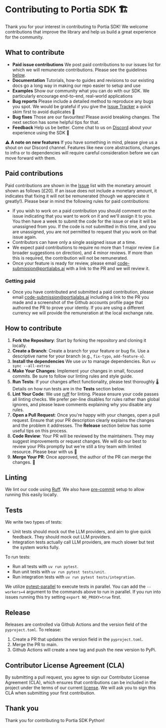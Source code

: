 # Contributing to Portia SDK 🏗️

Thank you for your interest in contributing to Portia SDK! We welcome contributions that improve the library and help us build a great experience for the community.

## What to contribute
* **Paid issue contributions** We post paid contributions to our issues list for which we will remunerate contributions. Please see the guidelines [below](https://github.com/portiaAI/portia-sdk-python/blob/main/CONTRIBUTING.md#paid-contributions).
* **Documentation** Tutorials, how-to guides and revisions to our existing docs go a long way in making our repo easier to setup and use
* **Examples** Show our community what you can do with our SDK. We particularly encourage end-to-end, real-world applications
* **Bug reports** Please include a detailed method to reproduce any bugs you spot. We would be grateful if you give the [Issue Tracker](https://github.com/portiaAI/portia-sdk-python/issues) a quick skim first to avoid duplicates 🙌
* **Bug fixes** Those are our favourites! Please avoid breaking changes. The next section has some helpful tips for that.
* **Feedback** Help us be better. Come chat to us on [Discord](https://discord.gg/DvAJz9ffaR) about your experience using the SDK 🫶

⚠️ **A note on new features** If you have something in mind, please give us a shout on our Discord channel. Features like new core abstractions, changes to infra or to dependencies will require careful consideration before we can move forward with them.

## Paid contributions
Paid contributions are shown in the [Issue](https://github.com/portiaAI/portia-sdk-python/issues) list with the monetary amount shown as follows [£20]. If an issue does not include a monetary amount, it indicates that fixing it will not be remunerated (though we appreciate it greatly!). Please bear in mind the following rules for paid contributions:
* If you wish to work on a paid contribution you should comment on the issue indicating that you want to work on it and we'll assign it to you. You then have a week to submit the code for the issue or else it will be unassigned from you. If the code is not submitted in this time, and you are unassigned, you are not permitted to request that you work on that issue again.
* Contributors can have only a single assigned issue at a time.
* We expect paid contributions to require no more than 1 major review (i.e broader suggestions on direction), and 4 minor reviews. If more than this is required, the contribution will not be remunerated.
* Once your feature is ready for review, please email code-submission@portialabs.ai with a link to the PR and we will review it.

### Getting paid
* Once you have contributed and submitted a paid contribution, please email code-submission@portialabs.ai including a link to the PR you made and a screenshot of the Github accounts profile page that authored the PR to prove your identiy. If you are using a different currency we will provide the remuneration at the local exchange rate.

## How to contribute

1. **Fork the Repository**: Start by forking the repository and cloning it locally.
2. **Create a Branch**: Create a branch for your feature or bug fix. Use a descriptive name for your branch (e.g., `fix-typo`, `add-feature-x`).
3. **Install the dependencies** We use uv to manage dependencies. Run ``uv sync --all-extras``
4. **Make Your Changes**: Implement your changes in small, focused commits. Be sure to follow our linting rules and style guide.
5. **Run Tests**: If your changes affect functionality, please test thoroughly 🌡️ Details on how run tests are in the **Tests** section below.
6. **Lint Your Code**: We use [ruff](https://github.com/charliermarsh/ruff) for linting. Please ensure your code passes all linting checks. We prefer per-line disables for rules rather than global ignores, and please leave comments explaining why you disable any rules.
7. **Open a Pull Request**: Once you're happy with your changes, open a pull request. Ensure that your PR description clearly explains the changes and the problem it addresses. The **Release** section below has some useful tips on this process.
8. **Code Review**: Your PR will be reviewed by the maintainers. They may suggest improvements or request changes. We will do our best to review your PRs promptly but we're still a tiny team with limited resource. Please bear with us 🙏
10. **Merge Your PR**: Once approved, the author of the PR can merge the changes. 🚀

## Linting

We lint our code using [Ruff](https://github.com/astral-sh/ruff). We also have [pre-commit](https://pre-commit.com/) setup to allow running this easily locally.

## Tests

We write two types of tests:
- Unit tests should mock out the LLM providers, and aim to give quick feedback. They should mock out LLM providers.
- Integration tests actually call LLM providers, are much slower but test the system works fully.

To run tests:
- Run all tests with `uv run pytest`.
- Run unit tests with `uv run pytest tests/unit`.
- Run integration tests with `uv run pytest tests/integration`.

We utilize [pytest-parallel](https://pypi.org/project/pytest-parallel/) to execute tests in parallel. You can add the `--workers=4` argument to the commands above to run in parallel. If you run into issues running this try setting `export NO_PROXY=true` first.

## Release

Releases are controlled via Github Actions and the version field of the `pyproject.toml`. To release:

1. Create a PR that updates the version field in the `pyproject.toml`.
2. Merge the PR to main.
3. Github Actions will create a new tag and push the new version to PyPi.

## Contributor License Agreement (CLA)

By submitting a pull request, you agree to sign our Contributor License Agreement (CLA), which ensures that contributions can be included in the project under the terms of our current [license](https://github.com/portiaAI/portia-sdk-python/edit/main/CONTRIBUTING.md#:~:text=CONTRIBUTING.md-,LICENSE,-Logo_Portia_Stacked_Black.png). We will ask you to sign this CLA when submitting your first contribution.

## Thank you

Thank you for contributing to Portia SDK Python!
